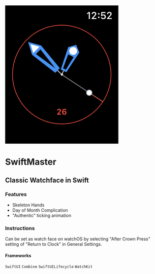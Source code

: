 ![Swiftmaster Screenshot](watchface.png?raw=true "Screenshot")

#  SwiftMaster

##  Classic Watchface in Swift

### Features

* Skeleton Hands
* Day of Month Complication
* "Authentic" ticking animation

### Instructions

Can be set as watch face on watchOS by selecting "After Crown Press" setting of "Return to Clock" in General Settings.

#### Frameworks
`SwiftUI` `Combine` `SwiftUILifecycle` `WatchKit`
